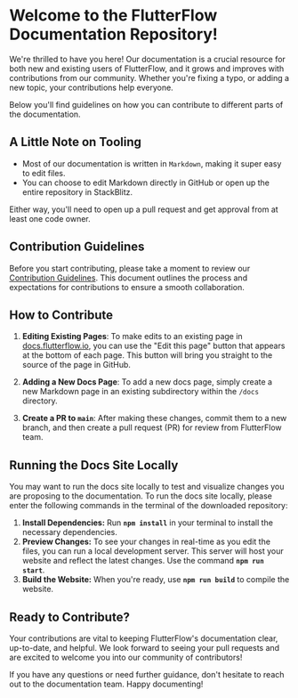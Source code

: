 # Welcome to the FlutterFlow Documentation Repository!
We're thrilled to have you here! Our documentation is a crucial resource for both new and existing users of FlutterFlow, and it grows and improves with contributions from our community. Whether you're fixing a typo, or adding a new topic, your contributions help everyone.

Below you'll find guidelines on how you can contribute to different parts of the documentation.

## A Little Note on Tooling
- Most of our documentation is written in `Markdown`, making it super easy to edit files. 
- You can choose to edit Markdown directly in GitHub or open up the entire repository in StackBlitz.

Either way, you'll need to open up a pull request and get approval from at least one code owner.

## Contribution Guidelines
Before you start contributing, please take a moment to review our [Contribution Guidelines](https://flutterflow.notion.site/Docs-Contribution-Guidelines-42829c305df441f6b061b4095abac8a8). This document outlines the process and expectations for contributions to ensure a smooth collaboration.

## How to Contribute
1. **Editing Existing Pages**:
   To make edits to an existing page in [docs.flutterflow.io](https://docs.flutterflow.io), you can use the "Edit this page" button that appears at the bottom of each page. This button will bring you straight to the source of the page in GitHub.

2. **Adding a New Docs Page**:
   To add a new docs page, simply create a new Markdown page in an existing subdirectory within the `/docs` directory.

3. **Create a PR to `main`**:
   After making these changes, commit them to a new branch, and then create a pull request (PR) for review from FlutterFlow team.

## Running the Docs Site Locally
You may want to run the docs site locally to test and visualize changes you are proposing to the documentation. To run the docs site locally, please enter the following commands in the terminal of the downloaded repository:

1. **Install Dependencies:** Run **`npm install`** in your terminal to install the necessary dependencies.
2. **Preview Changes:** To see your changes in real-time as you edit the files, you can run a local development server. This server will host your website and reflect the latest changes. Use the command **`npm run start`**.
3. **Build the Website:** When you're ready, use **`npm run build`** to compile the website.

## Ready to Contribute?
Your contributions are vital to keeping FlutterFlow's documentation clear, up-to-date, and helpful. We look forward to seeing your pull requests and are excited to welcome you into our community of contributors!

[//]: # (Top Contributors)

[//]: # (We value the hard work and dedication of our contributors. Here’s a list of our top contributors, automatically generated:)

[//]: # ()
[//]: # (shell)

[//]: # (Copy code)

[//]: # (# Script to add top contributors)

[//]: # (npx @octokit/rest.js --run "repos.listContributors&#40;{)

[//]: # (owner: 'flutterflow',)

[//]: # (repo: 'documentation')

[//]: # (}&#41;")
If you have any questions or need further guidance, don't hesitate to reach out to the documentation team. Happy documenting!
